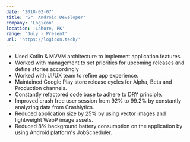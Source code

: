 ```yaml
---
date: '2018-02-07'
title: 'Sr. Android Developer'
company: 'Logicon'
location: 'Lahore, PK'
range: 'July - Present'
url: 'https://logicon.tech/'
---
```


- Used Kotlin & MVVM architecture to implement application features.
- Worked with management to set priorities for upcoming releases and define stories accordingly
- Worked with UI/UX team to refine app experience.
- Maintained Google Play store release cycles for Alpha, Beta and Production channels.
- Constantly refactored code base to adhere to DRY principle.
- Improved crash free user session from 92% to 99.2% by constantly analyzing data from Crashlytics.
- Reduced application size by 25% by using vector images and lightweight WebP image assets.
- Reduced 8% background battery consumption on the application by using Android platform's JobScheduler.